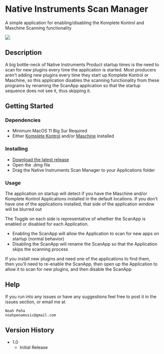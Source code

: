 
# Native Instruments Scan Manager

A simple application for enabling/disabling the Komplete Kontrol and Maschine Scanning functionality

![](https://github.com/NoahPena/Native-Instruments-Scan-Manager/blob/main/AppScreenshot.png)

## Description

A big bottle-neck of Native Instruments Product startup times is the need to scan for new plugins every time the application is started. Most producers aren't adding new plugins every time they start up Komplete Kontrol or Maschine, so this application disables the scanning functionality from these programs by renaming the ScanApp application so that the startup sequence does not see it, thus skipping it. 

## Getting Started

### Dependencies

* Minimum MacOS 11 Big Sur Required
* Either [Komplete Kontrol](https://www.native-instruments.com/en/products/komplete/bundles/komplete-kontrol/) and/or [Maschine](https://www.native-instruments.com/en/products/maschine/production-systems/maschine/) installed

### Installing

* [Download the latest release](https://github.com/NoahPena/Native-Instruments-Scan-Manager/releases)
* Open the .dmg file
* Drag the Native Instruments Scan Manager to your Applications folder

### Usage

The application on startup will detect if you have the Maschine and/or Komplete Kontrol Applications installed in the default locations. If you don't have one of the applications installed, that side of the application window will be blurred out

The Toggle on each side is representative of whether the ScanApp is enabled or disabled for each Application.

* Enabling the ScanApp will allow the Application to scan for new apps on startup (normal behavior)
* Disabling the ScanApp will rename the ScanApp so that the Application skips the scanning process

If you install new plugins and need one of the applications to find them, then you'll need to re-enable the ScanApp, then open up the Application to allow it to scan for new plugins, and then disable the ScanApp

## Help

If you run into any issues or have any suggestions feel free to post it in the issues section, or email me at

```
Noah Peña
noahpenamusic@gmail.com
```

## Version History

* 1.0
    * Initial Release

